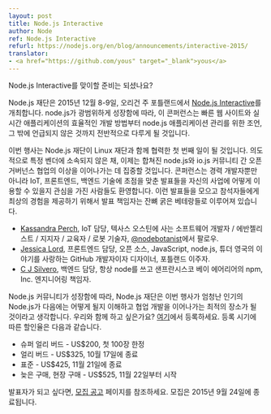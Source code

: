 ```yaml
---
layout: post
title: Node.js Interactive
author: Node
ref: Node.js Interactive
refurl: https://nodejs.org/en/blog/announcements/interactive-2015/
translator:
- <a href="https://github.com/yous" target="_blank">yous</a>
---
```


<!--
Are You Ready for Node.js Interactive?
-->

Node.js Interactive를 맞이할 준비는 되셨나요?

<!--
The Node.js Foundation is pleased to announce [Node.js Interactive](http://interactive.nodejs.org) happening from December 8-9, 2015 in Portland, OR. With node.js growing in all aspects of technology, the gathering will cover everything from streamlining development of fast websites and real-time applications to tips for managing node.js applications, and much more.
-->

Node.js 재단은 2015년 12월 8-9일, 오리건 주 포틀랜드에서
[Node.js Interactive](http://interactive.nodejs.org)를 개최합니다. node.js가
광범위하게 성장함에 따라, 이 콘퍼런스는 빠른 웹 사이트와 실시간 애플리케이션의
효율적인 개발 방법부터 node.js 애플리케이션 관리를 위한 조언, 그 밖에 언급되지
않은 것까지 전반적으로 다루게 될 것입니다.

<!--
The event will be the first of its kind under the Node.js Foundation led in cooperation with The Linux Foundation. Vendor-neutral by design, it will focus on the continued ideals of open governance collaboration between the now joined node.js and io.js community. The conference welcomes experienced developers as well as those interested in how node.js might be of use to their business with tracks that focus on IoT, front-end and back-end technologies. To curate these tracks and create the best experience for attendees, track chairs include seasoned veterans:
-->

이번 행사는 Node.js 재단이 Linux 재단과 함께 협력한 첫 번째 일이 될 것입니다.
의도적으로 특정 벤더에 소속되지 않은 채, 이제는 합쳐진 node.js와 io.js 커뮤니티
간 오픈 거버넌스 협업의 이상을 이어나가는 데 집중할 것입니다. 콘퍼런스는 경력
개발자뿐만 아니라 IoT, 프론트엔드, 백엔드 기술에 초점을 맞춘 발표들을 자신의
사업에 어떻게 이용할 수 있을지 관심을 가진 사람들도 환영합니다. 이런 발표들을
모으고 참석자들에게 최상의 경험을 제공하기 위해서 발표 책임자는 잔뼈 굵은
베테랑들로 이루어져 있습니다.

<!--
* [Kassandra Perch](https://github.com/nodebotanist) for IoT, a software developer / evangelist / advocate / educator / roboticist living in Austin, TX, who you can follow at: [@nodebotanist](https://twitter.com/nodebotanist).
* [Jessica Lord](https://github.com/jlord/) for Front-End, a GitHub developer and designer who loves open source, JavaScript & node.js, and stories of Tudor England and is a Portland transplant.
* [C J Silvero](https://github.com/ceejbot) for Back-End, who is all node, all the time and works as director of engineering at npm, Inc. in the Bay area.
-->

* [Kassandra Perch](https://github.com/nodebotanist), IoT 담당, 텍사스 오스틴에 사는 소프트웨어 개발자 / 에반젤리스트 / 지지자 / 교육자 / 로봇 기술자, [@nodebotanist](https://twitter.com/nodebotanist)에서 팔로우.
* [Jessica Lord](https://github.com/jlord/), 프론트엔드 담당, 오픈 소스, JavaScript, node.js, 튜더 영국의 이야기를 사랑하는 GitHub 개발자이자 디자이너, 포틀랜드 이주자.
* [C J Silvero](https://github.com/ceejbot), 백엔드 담당, 항상 node를 쓰고 샌프란시스코 베이 에어리어의 npm, Inc. 엔지니어링 책임자.

<!--
As the Node.js community continues to grow, the Node.js Foundation believes this event is the perfect place to continue to develop collaboration and better understand what’s next for this extremely popular technology. Interested in joining us? Register [here](http://events.linuxfoundation.org/events/node-interactive/attend/register). Timeline for discount rates are as follows:
-->

Node.js 커뮤니티가 성장함에 따라, Node.js 재단은 이번 행사가 엄청난 인기의
Node.js가 다음에는 어떻게 될지 이해하고 협업 개발을 이어나가는 최적의 장소가 될
것이라고 생각합니다. 우리와 함께 하고 싶은가요?
[여기](http://events.linuxfoundation.org/events/node-interactive/attend/register)에서
등록하세요. 등록 시기에 따른 할인율은 다음과 같습니다.

<!--
* Super Early Bird - US$200 for the 1st 100 tickets
* Early Bird - US$325, ends October 17
* Standard - US$425, ends November 21
* Late & Onsite - US$525, begins November 22
-->

* 슈퍼 얼리 버드 - US$200, 첫 100장 한정
* 얼리 버드 - US$325, 10월 17일에 종료
* 표준 - US$425, 11월 21일에 종료
* 늦은 구매, 현장 구매 - US$525, 11월 22일부터 시작

<!--
If you are interested in becoming a speaker, please check out our [Call For Participation](http://events.linuxfoundation.org/events/node-interactive/program/cfp) page for more details. Call for Participation closes on September 24, 2015.
-->

발표자가 되고 싶다면,
[모집 공고](http://events.linuxfoundation.org/events/node-interactive/program/cfp)
페이지를 참조하세요. 모집은 2015년 9월 24일에 종료됩니다.

